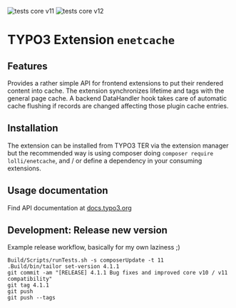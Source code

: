 ![tests core v11](https://github.com/lolli42/enetcache/actions/workflows/testscorev11.yml/badge.svg)
![tests core v12](https://github.com/lolli42/enetcache/actions/workflows/testscorev12.yml/badge.svg)

# TYPO3 Extension ``enetcache``

## Features

Provides a rather simple API for frontend extensions to put their rendered
content into cache. The extension synchronizes lifetime and tags with the
general page cache. A backend DataHandler hook takes care of automatic cache
flushing if records are changed affecting those plugin cache entries.

## Installation

The extension can be installed from TYPO3 TER via the extension manager but
the recommended way is using composer doing `composer require lolli/enetcache`,
and / or define a dependency in your consuming extensions.

## Usage documentation

Find API documentation at [docs.typo3.org](https://docs.typo3.org/p/lolli/enetcache/3.1/en-us/)

## Development: Release new version

Example release workflow, basically for my own laziness ;)

```
Build/Scripts/runTests.sh -s composerUpdate -t 11
.Build/bin/tailor set-version 4.1.1
git commit -am "[RELEASE] 4.1.1 Bug fixes and improved core v10 / v11 compatibility"
git tag 4.1.1
git push
git push --tags
```
